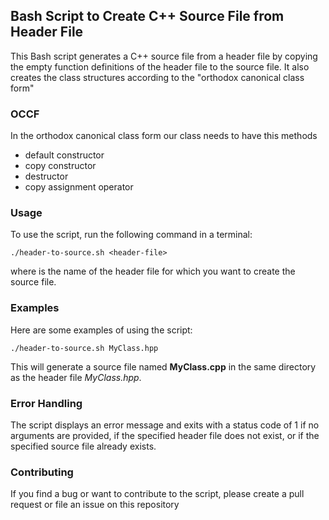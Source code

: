 ## Bash Script to Create C++ Source File from Header File

This Bash script generates a C++ source file from a header file by copying the empty function definitions of the header file to the source file. It also creates the class structures according to the "orthodox canonical class form"

### OCCF
In the orthodox canonical class form our class needs to have this methods
* default constructor 
* copy constructor
* destructor
* copy assignment operator

### Usage

To use the script, run the following command in a terminal:

```
./header-to-source.sh <header-file>
```

where *<header-file>* is the name of the header file for which you want to create the source file.

### Examples
Here are some examples of using the script:

```
./header-to-source.sh MyClass.hpp
```

This will generate a source file named **MyClass.cpp** in the same directory as the header file *MyClass.hpp*.

### Error Handling
The script displays an error message and exits with a status code of 1 if no arguments are provided, if the specified header file does not exist, or if the specified source file already exists.

### Contributing
If you find a bug or want to contribute to the script, please create a pull request or file an issue on this repository
